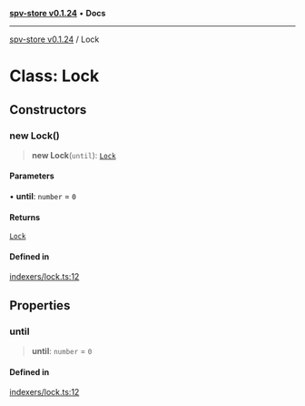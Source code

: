 [**spv-store v0.1.24**](../README.md) • **Docs**

***

[spv-store v0.1.24](../globals.md) / Lock

# Class: Lock

## Constructors

### new Lock()

> **new Lock**(`until`): [`Lock`](Lock.md)

#### Parameters

• **until**: `number` = `0`

#### Returns

[`Lock`](Lock.md)

#### Defined in

[indexers/lock.ts:12](https://github.com/bitcoin-sv/spv-store/blob/03686d41c08cfcf21568a9b1fd3404a8ac07fb36/src/indexers/lock.ts#L12)

## Properties

### until

> **until**: `number` = `0`

#### Defined in

[indexers/lock.ts:12](https://github.com/bitcoin-sv/spv-store/blob/03686d41c08cfcf21568a9b1fd3404a8ac07fb36/src/indexers/lock.ts#L12)
